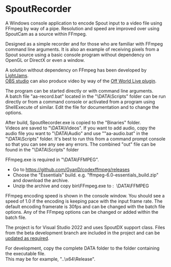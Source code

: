 # SpoutRecorder

A Windows console application to encode Spout input to a video file using FFmpeg by way of a pipe.
Resolution and speed are improved over using SpoutCam as a source within FFmpeg.

Designed as a simple recorder and for those who are familiar with FFmpeg command line arguments. It is also an example of receiving pixels from a Spout source using a basic console program without dependency on OpenGL or DirectX or even a window.

A solution without dependency on FFmpeg has been developed by [LightJams](https://www.lightjams.com/spout-recorder.html).\
[OBS studio](https://obsproject.com/) can also produce video by way of the [Off World Live plugin](https://github.com/Off-World-Live/obs-spout2-plugin).

The program can be started directly or with command line arguments.\
A batch file "aa-record.bat" located in the "\DATA\Scripts" folder can be
run directly or from a command console or activated from a program
using ShellExecute of similar. Edit the file for documentation
and to change the options.

After build, SpoutRecorder.exe is copied to the "Binaries" folder.\
Videos are saved to "\DATA\Videos". If you want to add audio, copy the audio file you want
to "\DATA\Audio" and use ""aa-audio.bat" in the "\DATA\Scripts" folder.
It's best to run this from a command prompt console so that you can see any see any errors.
The combined "out" file can be found in the "\DATA\Scripts" folder

FFmpeg.exe is required in "\DATA\FFMPEG".

* Go to https://github.com/GyanD/codexffmpeg/releases
* Choose the "Essentials" build. e.g. "ffmpeg-6.0-essentials_build.zip" and download the archive.
* Unzip the archive and copy bin\FFmpeg.exe to : &nbsp;\DATA\FFMPEG

FFmpeg encoding speed is shown in the console window. You should see a speed
of 1.0 if the encoding is keeping pace with the input frame rate. The default encoding framerate
is 30fps and can be changed with the batch file options. Any of the FFmpeg options can be changed
or added within the batch file.

The project is for Visual Studio 2022 and uses SpoutDX support class. Files from the beta development branch
are included in the project and can be [updated as required](https://github.com/leadedge/Spout2).

For development, copy the complete DATA folder to the folder containing the executable file.\
This may be for example, "..\x64\Release".
